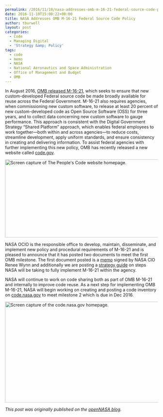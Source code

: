 ```yaml
---
permalink: /2016/11/10/nasa-addresses-omb-m-16-21-federal-source-code-policy/
date: 2016-11-10T15:00:22+00:00
title: NASA Addresses OMB M-16-21 Federal Source Code Policy
author: tburwell
layout: post
categories:
  - Code
  - Managing Digital
  - 'Strategy &amp; Policy'
tags:
  - code
  - memo
  - NASA
  - National Aeronautics and Space Administration
  - Office of Management and Budget
  - OMB
---
```


In August 2016, <a href="https://sourcecode.cio.gov/" target="_blank">OMB released M-16-21</a>, which seeks to ensure that new custom-developed Federal source code be made broadly available for reuse across the Federal Government. M-16-21 also requires agencies, when commissioning new custom software, to release at least 20 percent of new custom-developed code as Open Source Software (OSS) for three years, and to collect data concerning new custom software to gauge performance. This approach is consistent with the Digital Government Strategy “Shared Platform” approach, which enables federal employees to work together—both within and across agencies—to reduce costs, streamline development, apply uniform standards, and ensure consistency in creating and delivering information. To assist federal agencies with further implementing this new policy, OMB has recently released a new website called <a href="https://code.gov/#/" target="_blank">code.gov</a>.

<img class="aligncenter size-full wp-image-383471" src="https://s3.amazonaws.com/sitesusa/wp-content/uploads/sites/212/2016/11/600-x-258-The-Peoples-Code-homepage.jpg" alt="Screen capture of The People's Code website homepage." width="600" height="258" />

NASA OCIO is the responsible office to develop, maintain, disseminate, and implement new policy and procedural requirements of M-16-21 and is pleased to announce that it has posted two documents to meet the first OMB milestone. The first document posted is a <a href="https://code.nasa.gov/NASA-M-16-21-OCIO-Memo.pdf" target="_blank">memo</a> signed by NASA CIO Renee Wynn and additionally we are posting a <a href="https://code.nasa.gov/NASA-M-16-21-Framework.pdf" target="_blank">strategy guide</a> on steps NASA will be taking to fully implement M-16-21 within the agency.

NASA will continue to work on code sharing both as part of OMB M-16-21 and internally to improve code reuse. As a next step for implementing OMB M-16-21, NASA will begin working on creating and posting a code inventory on <a href="https://code.nasa.gov/" target="_blank">code.nasa.gov</a> to meet milestone 2 which is due in Dec 2016.

<img class="aligncenter size-full wp-image-383901" src="https://s3.amazonaws.com/sitesusa/wp-content/uploads/sites/212/2016/11/600-x-333-code-NASA-homepage.jpg" alt="Screen capture of the code.nasa.gov homepage." width="600" height="333" />

<div class="hdivider">
</div>

_This post was originally published on the [openNASA blog](https://open.nasa.gov/blog/)._